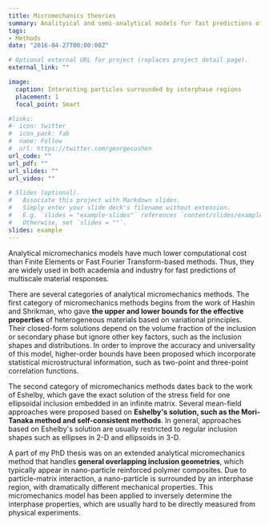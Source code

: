 ```yaml
---
title: Micromechanics theories
summary: Analityical and semi-analytical models for fast predictions of material properties
tags:
- Methods
date: "2016-04-27T00:00:00Z"

# Optional external URL for project (replaces project detail page).
external_link: ""

image:
  caption: Interacting particles surrounded by interphase regions
  placement: 1
  focal_point: Smart

#links:
#- icon: twitter
#  icon_pack: fab
#  name: Follow
#  url: https://twitter.com/georgecushen
url_code: ""
url_pdf: ""
url_slides: ""
url_video: ""

# Slides (optional).
#   Associate this project with Markdown slides.
#   Simply enter your slide deck's filename without extension.
#   E.g. `slides = "example-slides"` references `content/slides/example-slides.md`.
#   Otherwise, set `slides = ""`.
slides: example
---
```

Analytical micromechanics models have much lower computational cost than Finite Elements or Fast Fourier Transform-based methods. Thus, they are widely used in both academia and industry for fast predictions of multiscale material responses. 

There are several categories of analytical micromechanics methods. The first category of micromechanics methods begins from the work of Hashin and Shrikman, who gave **the upper and lower bounds for the effective properties** of heterogeneous materials based on variational principles. Their closed-form solutions depend on the volume fraction of the inclusion or secondary phase but ignore other key factors, such as the inclusion shapes and distributions. In order to improve the accuracy and universality of this model, higher-order bounds have been proposed which incorporate statistical microstructural information, such as two-point and three-point correlation functions. 

The second category of micromechanics methods dates back to the work of Eshelby, which gave the exact solution of the stress field for one ellipsoidal inclusion embedded in an infinite matrix. Several mean-field approaches were proposed based on **Eshelby's solution, such as the Mori-Tanaka method and self-consistent methods**. In general, approaches based on Eshelby's solution are usually restricted to regular inclusion shapes such as ellipses in 2-D and ellipsoids in 3-D.

A part of my PhD thesis was on an extended analytical micromechanics method that handles **general overlapping inclusion geometries**, which typically appear in nano-particle reinforced polymer composites. Due to particle-matrix interaction, a nano-particle is surrounded by an interphase region, with dramatically different mechanical properties. This micromechanics model has been applied to inversely determine the interphase properties, which are usually hard to be directly measured from physical experiments.